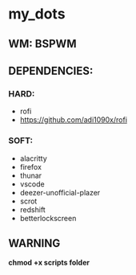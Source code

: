 # my_dots

## WM: BSPWM

## DEPENDENCIES:

### HARD:
- rofi
- https://github.com/adi1090x/rofi

### SOFT:
- alacritty
- firefox
- thunar
- vscode
- deezer-unofficial-plazer
- scrot
- redshift
- betterlockscreen

## WARNING
**chmod +x scripts folder**
